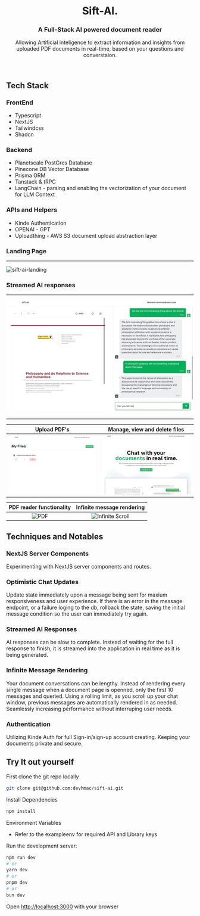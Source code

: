<div align="center">

# Sift-AI.

### A Full-Stack AI powered document reader

Allowing Artificial inteligence to extract information and insights from uploaded PDF documents in real-time, based on your questions and converstaion.

</div>
<br>

## Tech Stack

### FrontEnd

- Typescript
- NextJS
- Tailwindcss
- Shadcn

### Backend

- Planetscale PostGres Database
- Pinecone DB Vector Database
- Prisma ORM
- Tanstack & tRPC
- LangChain - parsing and enabling the vectorization of your document for LLM Context

### APIs and Helpers

- Kinde Authentication
- OPENAI - GPT
- Uploadthing - AWS S3 document upload abstraction layer

### Landing Page

---

![sift-ai-landing](public/readmeGifs/sift-ai-landing.gif)

### Streamed AI responses

---

![Streamed AI Response](/public/readmeGifs/ai-response.gif)

---

|                Upload PDF's                 |        Manage, view and delete files        |
| :-----------------------------------------: | :-----------------------------------------: |
| ![Dashboard](/public/readmeGifs/Upload.gif) | ![upload](/public/readmeGifs/dashboard.gif) |

|             PDF reader functionality             |                     Infinite message rendering                      |
| :----------------------------------------------: | :-----------------------------------------------------------------: |
| ![PDF](/public/readmeGifs/pdf-functionality.gif) | ![Infinite Scroll](/public/readmeGifs/infinite-message-queries.gif) |

## Techniques and Notables

### NextJS Server Components

Experimenting with NextJS server components and routes.

### Optimistic Chat Updates

Update state immediately upon a message being sent for maxium responsiveness and user experience. If there is an error in the message endpoint, or a failure loging to the db, rollback the state, saving the initial message condition so the user can immediately try again.

### Streamed AI Responses

AI responses can be slow to complete. Instead of waiting for the full response to finish, it is streamed into the application in real time as it is being generated.

### Infinite Message Rendering

Your document conversations can be lengthy. Instead of rendering every single message when a document page is openned, only the first 10 messages and queried. Using a rolling limit, as you scroll up your chat window, previous messages are automatically rendered in as needed. Seamlessly increasing performance without interruping user needs.

### Authentication

Utilizing Kinde Auth for full Sign-in/sign-up account creating. Keeping your documents private and secure.

## Try It out yourself

First clone the git repo locally

```bash
git clone git@github.com:devhmac/sift-ai.git
```

Install Dependencies

```bash
npm install
```

Environment Variables

- Refer to the exampleenv for required API and Library keys

Run the development server:

```bash
npm run dev
# or
yarn dev
# or
pnpm dev
# or
bun dev
```

Open [http://localhost:3000](http://localhost:3000) with your browser
